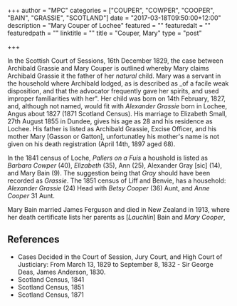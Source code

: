 +++
author = "MPC"
categories = ["COUPER", "COWPER", "COOPER", "BAIN", "GRASSIE", "SCOTLAND"]
date = "2017-03-18T09:50:00+12:00"
description = "Mary Couper of Lochee"
featured = ""
featuredalt = ""
featuredpath = ""
linktitle = ""
title = "Couper, Mary"
type = "post"

+++ 

In the Scottish Court of Sessions, 16th December 1829, the case between Archibald Grassie and Mary Couper is outlined whereby Mary claims Archibald Grassie it the father of her _natural_ child. Mary was a servant in the household where Archibald lodged, as is described as _of a facile weak disposition, and that the advocator frequently gave her spirits, and used improper familiarities with her". Her child was born on 14th February, 1827, and, although not named, would fit with _Alexander Grassie_ born in Lochee, Angus about 1827 (1871 Scotland Census). His marriage to Elizabeth Small, 27th August 1855 in Dundee, gives his age as 28 and his residence as Lochee. His father is listed as Archibald Grassie, Excise Officer, and his mother Mary [Gasson or Gatton], unfortunatley his mother's name is not given on his death registration (April 14th, 1897 aged 68).

In the 1841 census of Loche, _Pallers on a Fuis_ a houshold is listed as _Barbara Cowper_ (40), _Elizabeth_ (35), Ann (25), Alexander Gray [sic] (14), and Mary Bain (9). The suggestion being that _Gray_ should have been recorded as _Grassie_. The 1851 census of Liff and Benvie, has a household: _Alexander Grassie_ (24) Head with _Betsy Cooper_ (36) Aunt, and _Anne Cooper_ 31 Aunt.

Mary Bain married James Ferguson and died in New Zealand in 1913, where her death certificate lists her parents as [_Lauchlin_] Bain and _Mary Cooper_,

## References

* Cases Decided in the Court of Session, Jury Court, and High Court of Justiciary: From March 13, 1829 to September 8, 1832 - Sir George Deas, James Anderson, 1830.
* Scotland Census, 1841
* Scotland Census, 1851
* Scotland Census, 1871
